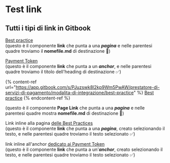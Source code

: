 # Test link

## Tutti i tipi di link in Gitbook



[Best practice](https://app.gitbook.com/s/PJuzswk8l2kp9Wm5PwAW/prestatore-di-servizi-di-pagamento/modalita-di-integrazione/best-practice "mention") \
(questo è il componente **link** che punta a una _**pagina**_ e nelle parentesi quadre troviamo il **nomefile.md** di destinazione 🔴)



[Payment Token](https://app.gitbook.com/s/PJuzswk8l2kp9Wm5PwAW/prestatore-di-servizi-di-pagamento/modalita-di-integrazione/best-practice#title-text "mention") \
(questo è il componente **link** che punta a un _**anchor**_, e nelle parentesi quadre troviamo il titolo dell'heading di destinazione ✅)



{% content-ref url="https://app.gitbook.com/s/PJuzswk8l2kp9Wm5PwAW/prestatore-di-servizi-di-pagamento/modalita-di-integrazione/best-practice" %}
[Best practice](https://app.gitbook.com/s/PJuzswk8l2kp9Wm5PwAW/prestatore-di-servizi-di-pagamento/modalita-di-integrazione/best-practice)
{% endcontent-ref %}

(questo è il componente **Page Link** che punta a una _**pagina**_ e nelle parentesi quadre mostra **nomefile.md** di destinazione 🔴)





Link inline alla pagina [delle Best Practices](https://app.gitbook.com/s/PJuzswk8l2kp9Wm5PwAW/prestatore-di-servizi-di-pagamento/modalita-di-integrazione/best-practice)\
(questo è il componente **link** che punta a una _**pagina**_, creato selezionando il testo, e nelle parentesi quadre troviamo il testo selezionato  ✅)&#x20;



link inline all'anchor [dedicato ai Payment Token](https://app.gitbook.com/s/PJuzswk8l2kp9Wm5PwAW/prestatore-di-servizi-di-pagamento/modalita-di-integrazione/best-practice#title-text) \
(questo è il componente **link** che punta a un'_**anchor**_, creato selezionando il testo, e nelle parentesi quadre troviamo il testo selezionato  ✅)&#x20;
